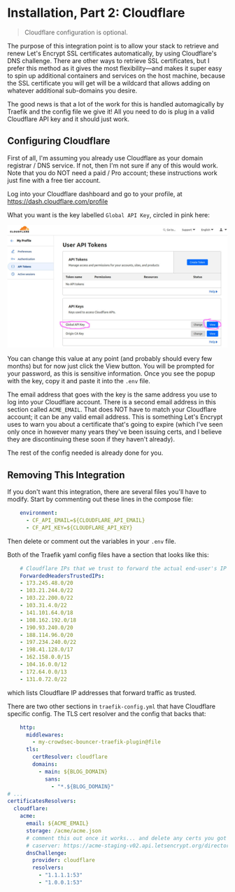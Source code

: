 # Installation, Part 2: Cloudflare
> Cloudflare configuration is optional.

The purpose of this integration point is to allow your stack to retrieve and renew Let's Encrypt SSL certificates automatically, by using Cloudflare's DNS challenge. There are other ways to retrieve SSL certificates, but I prefer this method as it gives the most flexibility&mdash;and makes it super easy to spin up additional containers and services on the host machine, because the SSL certificate you will get will be a wildcard that allows adding on whatever additional sub-domains you desire.

The good news is that a lot of the work for this is handled automagically by Traefik and the config file we give it! All you need to do is plug in a valid Cloudflare API key and it should just work.


## Configuring Cloudflare
First of all, I'm assuming you already use Cloudflare as your domain registrar / DNS service. If not, then I'm not sure if any of this would work. Note that you do NOT need a paid / Pro account; these instructions work just fine with a free tier account.

Log into your Cloudflare dashboard and go to your profile, at https://dash.cloudflare.com/profile

What you want is the key labelled `Global API Key`, circled in pink here:

![Cloudflare API Key](./images/cf-key.jpg)

You can change this value at any point (and probably should every few months) but for now just click the View button. You will be prompted for your password, as this is sensitive information. Once you see the popup with the key, copy it and paste it into the `.env` file.

The email address that goes with the key is the same address you use to log into your Cloudflare account. There is a second email address in this section called `ACME_EMAIL`. That does NOT have to match your Cloudflare account; it can be any valid email address. This is something Let's Encrypt uses to warn you about a certificate that's going to expire (which I've seen only once in however many years they've been issuing certs, and I believe they are discontinuing these soon if they haven't already).

The rest of the config needed is already done for you.


## Removing This Integration
If you don't want this integration, there are several files you'll have to modify. Start by commenting out these lines in the compose file:
```yaml
    environment:
      - CF_API_EMAIL=${CLOUDFLARE_API_EMAIL}
      - CF_API_KEY=${CLOUDFLARE_API_KEY}
```
Then delete or comment out the variables in your `.env` file.

Both of the Traefik yaml config files have a section that looks like this:
```yaml
    # Cloudflare IPs that we trust to forward the actual end-user's IP info
    ForwardedHeadersTrustedIPs:
    - 173.245.48.0/20
    - 103.21.244.0/22
    - 103.22.200.0/22
    - 103.31.4.0/22
    - 141.101.64.0/18
    - 108.162.192.0/18
    - 190.93.240.0/20
    - 188.114.96.0/20
    - 197.234.240.0/22
    - 198.41.128.0/17
    - 162.158.0.0/15
    - 104.16.0.0/12
    - 172.64.0.0/13
    - 131.0.72.0/22
```
which lists Cloudflare IP addresses that forward traffic as trusted.

There are two other sections in `traefik-config.yml` that have Cloudflare specific config. The TLS cert resolver and the config that backs that:
```yaml
    http:
      middlewares:
        - my-crowdsec-bouncer-traefik-plugin@file
      tls:
        certResolver: cloudflare
        domains:
          - main: ${BLOG_DOMAIN}
            sans:
              - "*.${BLOG_DOMAIN}"
# ...
certificatesResolvers:
  cloudflare:
    acme:
      email: ${ACME_EMAIL}
      storage: /acme/acme.json
      # comment this out once it works... and delete any certs you got
      # caserver: https://acme-staging-v02.api.letsencrypt.org/directory
      dnsChallenge:
        provider: cloudflare
        resolvers:
          - "1.1.1.1:53"
          - "1.0.0.1:53"
```
